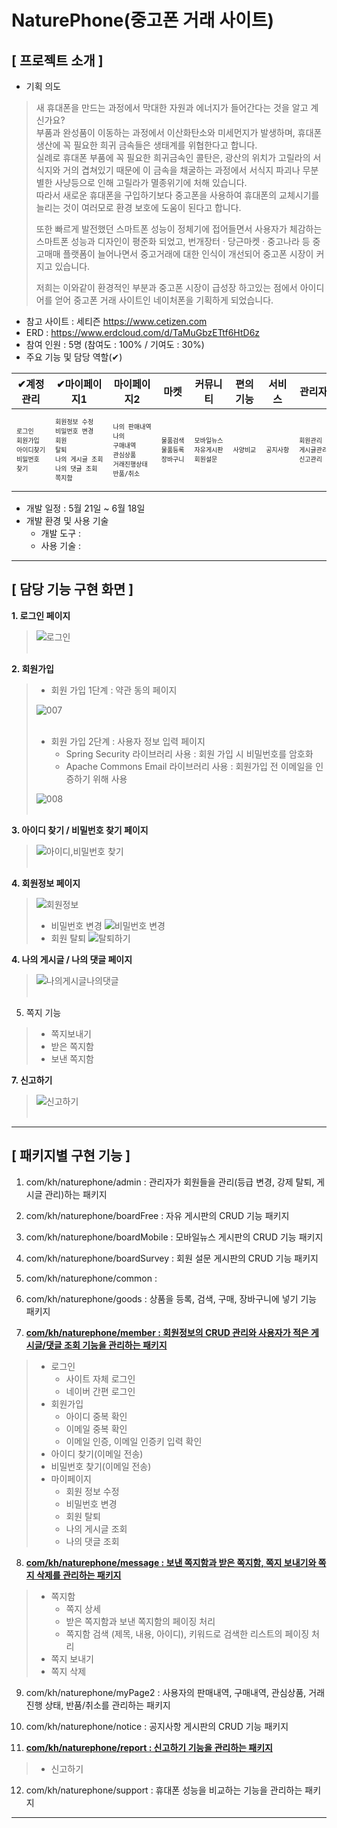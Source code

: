 # NaturePhone(중고폰 거래 사이트)

## [ 프로젝트 소개 ]
- 기획 의도
> 새 휴대폰을 만드는 과정에서 막대한 자원과 에너지가 들어간다는 것을 알고 계신가요?  
> 부품과 완성품이 이동하는 과정에서 이산화탄소와 미세먼지가 발생하며, 휴대폰 생산에 꼭 필요한 희귀 금속들은 생태계를 위협한다고 합니다.  
> 실례로 휴대폰 부품에 꼭 필요한 희귀금속인 콜탄은, 광산의 위치가 고릴라의 서식지와 거의 겹쳐있기 때문에 이 금속을 채굴하는 과정에서 서식지 파괴나 무분별한 사냥등으로 인해 고릴라가 멸종위기에 처해 있습니다.  
> 따라서 새로운 휴대폰을 구입하기보다 중고폰을 사용하여 휴대폰의 교체시기를 늘리는 것이 여러모로 환경 보호에 도움이 된다고 합니다.
>
> 또한 빠르게 발전했던 스마트폰 성능이 정체기에 접어들면서 사용자가 체감하는 스마트폰 성능과 디자인이 평준화 되었고, 
> 번개장터 · 당근마켓 · 중고나라 등 중고매매 플랫폼이 늘어나면서 중고거래에 대한 인식이
> 개선되어 중고폰 시장이 커지고 있습니다.
>
> 저희는 이와같이 환경적인 부분과 중고폰 시장이 급성장 하고있는 점에서 아이디어를 얻어
> 중고폰 거래 사이트인 네이처폰을 기획하게 되었습니다.  

- 참고 사이트 : 세티즌 https://www.cetizen.com
- ERD : https://www.erdcloud.com/d/TaMuGbzETtf6HtD6z
- 참여 인원 : 5명 (참여도 : 100% / 기여도 : 30%)
- 주요 기능 및 담당 역할(✔)

|✔계정관리|✔마이페이지1|마이페이지2|마켓|커뮤니티|편의기능|서비스|관리자|✔기타|
|---|---|---|---|---|---|---|---|---|
|<pre style="font-size:10px">로그인<br>회원가입<br>아이디찾기<br>비밀번호 찾기</pre>|<pre style="font-size:10px">회원정보 수정<br>비밀번호 변경<br>회원 탈퇴<br>나의 게시글 조회<br>나의 댓글 조회<br>쪽지함</pre>|<pre style="font-size:10px">나의 판매내역<br>나의 구매내역<br>관심상품<br>거래진행상태<br>반품/취소</pre>|<pre style="font-size:10px">물품검색<br>물품등록<br>장바구니</pre>|<pre style="font-size:10px">모바일뉴스<br>자유게시판<br>회원설문</pre>|<pre style="font-size:10px">사양비교</pre>|<pre style="font-size:10px">공지사항</pre>|<pre style="font-size:10px">회원관리<br>게시글관리<br>신고관리</pre>|<pre style="font-size:10px">쪽지보내기<br>신고하기</pre>|

- 개발 일정 : 5월 21일 ~ 6월 18일
- 개발 환경 및 사용 기술
  - 개발 도구 : 
  - 사용 기술 : 
------------

## [ 담당 기능 구현 화면 ]
**1. 로그인 페이지**
> ![로그인](https://user-images.githubusercontent.com/75263831/127144878-53197978-14f4-4993-a89c-b245fbb7c833.png)<br><br>  

**2. 회원가입**
 
> - 회원 가입 1단계 : 약관 동의 페이지
>  
> ![007](https://user-images.githubusercontent.com/75263831/126876033-03ec65a8-a999-4a42-bf65-84ba02dc4350.png)<br><br>  
>
> - 회원 가입 2단계 : 사용자 정보 입력 페이지
>   - Spring Security 라이브러리 사용 : 회원 가입 시 비밀번호를 암호화  
>   - Apache Commons Email 라이브러리 사용 : 회원가입 전 이메일을 인증하기 위해 사용  
>  
> ![008](https://user-images.githubusercontent.com/75263831/126876036-3bb45395-ab0e-4c79-a055-ab868118ce3a.png)<br><br>  


**3. 아이디 찾기 / 비밀번호 찾기 페이지**
> ![아이디,비밀번호 찾기](https://user-images.githubusercontent.com/75263831/127117195-7a36db3e-6e16-4853-8947-c31eb1a6a60d.png)<br><br>  

**4. 회원정보 페이지**
> ![회원정보](https://user-images.githubusercontent.com/75263831/127156355-d92e42d8-ea13-40ef-aa22-08f1c4bb9acf.png)
> - 비밀번호 변경
> ![비밀번호 변경](https://user-images.githubusercontent.com/75263831/127156382-422406bd-ec58-4376-bf5b-359447b53982.png)
> - 회원 탈퇴
> ![탈퇴하기](https://user-images.githubusercontent.com/75263831/127156394-fb36736d-eab9-4156-a3e3-4c3d5afe5926.png)

**4. 나의 게시글 / 나의 댓글 페이지**
>![나의게시글나의댓글](https://user-images.githubusercontent.com/75263831/127024155-1553fed9-baf1-4caa-ad83-0da8b808a0ed.png)<br><br>  

5. 쪽지 기능
> - 쪽지보내기  
> - 받은 쪽지함
> - 보낸 쪽지함

**7. 신고하기**
>![신고하기](https://user-images.githubusercontent.com/75263831/127026503-5f33ca0d-c1f6-4edb-812f-5918bc1dd004.png)<br><br>  


------------

## [ 패키지별 구현 기능 ]

1. com/kh/naturephone/admin : 관리자가 회원들을 관리(등급 변경, 강제 탈퇴, 게시글 관리)하는 패키지

2. com/kh/naturephone/boardFree : 자유 게시판의 CRUD 기능 패키지

3. com/kh/naturephone/boardMobile : 모바일뉴스 게시판의 CRUD 기능 패키지

4. com/kh/naturephone/boardSurvey : 회원 설문 게시판의 CRUD 기능 패키지

5. com/kh/naturephone/common : 

6. com/kh/naturephone/goods : 상품을 등록, 검색, 구매, 장바구니에 넣기 기능 패키지

7. **[com/kh/naturephone/member : 회원정보의 CRUD 관리와 사용자가 적은 게시글/댓글 조회 기능을 관리하는 패키지](./src/main/java/com/kh/naturephone/member)**
> - 로그인
>   - 사이트 자체 로그인
>   - 네이버 간편 로그인
> - 회원가입
>   - 아이디 중복 확인
>   - 이메일 중복 확인
>   - 이메일 인증, 이메일 인증키 입력 확인
> - 아이디 찾기(이메일 전송)
> - 비밀번호 찾기(이메일 전송)
> - 마이페이지
>   - 회원 정보 수정
>   - 비밀번호 변경
>   - 회원 탈퇴
>   - 나의 게시글 조회
>   - 나의 댓글 조회


8. **[com/kh/naturephone/message : 보낸 쪽지함과 받은 쪽지함, 쪽지 보내기와 쪽지 삭제를 관리하는 패키지](./src/main/java/com/kh/naturephone/message)**
> - 쪽지함
>   - 쪽지 상세
>   - 받은 쪽지함과 보낸 쪽지함의 페이징 처리
>   - 쪽지함 검색 (제목, 내용, 아이디), 키워드로 검색한 리스트의 페이징 처리
> - 쪽지 보내기
> - 쪽지 삭제


9. com/kh/naturephone/myPage2 : 사용자의 판매내역, 구매내역, 관심상품, 거래진행 상태, 반품/취소를 관리하는 패키지

10. com/kh/naturephone/notice : 공지사항 게시판의 CRUD 기능 패키지

11. **[com/kh/naturephone/report : 신고하기 기능을 관리하는 패키지](./src/main/java/com/kh/naturephone/report)**
> - 신고하기

12. com/kh/naturephone/support : 휴대폰 성능을 비교하는 기능을 관리하는 패키지

------------

